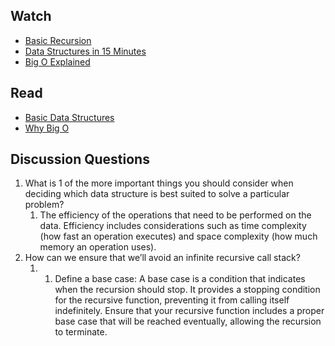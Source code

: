 ## Watch

-   [Basic Recursion](https://www.youtube.com/watch?v=vPEJSJMg4jY)
-   [Data Structures in 15 Minutes](https://www.youtube.com/watch?v=sVxBVvlnJsM)
-   [Big O Explained](https://www.youtube.com/watch?v=v4cd1O4zkGw)

## Read

-   [Basic Data Structures](https://towardsdatascience.com/8-common-data-structures-every-programmer-must-know-171acf6a1a42)
-   [Why Big O](https://triplebyte.com/blog/why-you-should-learn-big-o-and-stop-hacking-your-way-through-algorithms)

## Discussion Questions

1.  What is 1 of the more important things you should consider when deciding which data structure is best suited to solve a particular problem?
	1. The efficiency of the operations that need to be performed on the data. Efficiency includes considerations such as time complexity (how fast an operation executes) and space complexity (how much memory an operation uses).
2.  How can we ensure that we’ll avoid an infinite recursive call stack?
	1. 1.  Define a base case: A base case is a condition that indicates when the recursion should stop. It provides a stopping condition for the recursive function, preventing it from calling itself indefinitely. Ensure that your recursive function includes a proper base case that will be reached eventually, allowing the recursion to terminate.